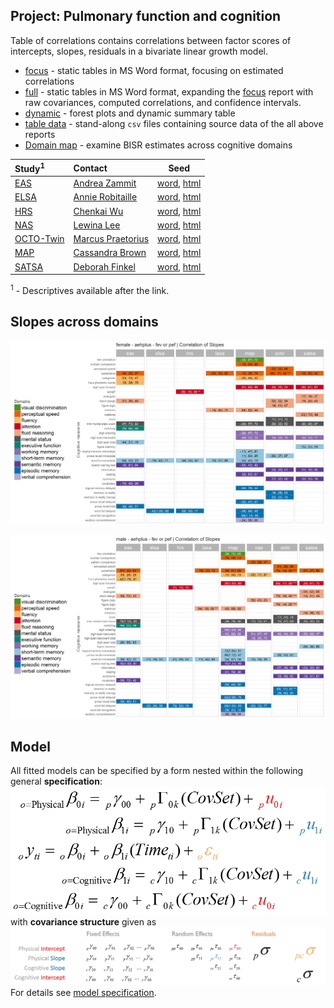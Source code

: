 Project: Pulmonary function and cognition
----
Table of correlations contains correlations between factor scores of intercepts, slopes, residuals in a bivariate linear growth model. 
- [focus][corr_focus] - static tables in MS Word format, focusing on estimated correlations 
- [full][corr_full] - static tables in MS Word format, expanding the [focus][corr_focus] report with raw covariances, computed correlations, and confidence intervals. 
- [dynamic][corr_dynamic] - forest plots  and dynamic summary table 
- [table data][table-data] - stand-along `csv` files containing source data of the all above reports
- [Domain map][domain_map] - examine BISR estimates across cognitive domains

| Study<sup>1</sup> | Contact | Seed |
| :---- | :------ | ---- |
| [EAS][eas_table_1]        |[Andrea Zammit](mailto:Andrea.Zammit@einstein.yu.edu)   |[word][eas_word], [html][eas_html] | 
| [ELSA][elsa_table_1]      |[Annie Robitaille](mailto:annie.g.robitaille@gmail.com) |[word][elsa_word], [html][elsa_html] | 
| [HRS][hrs_table_1]        |[Chenkai Wu](mailto:chenkai.wu2010@gmail.com)           |[word][hrs_word], [html][hrs_html] | 
| [NAS][nas_table_1]        |[Lewina Lee](mailto:lewina@bu.edu)                      |[word][nas_word], [html][nas_html] | 
| [OCTO-Twin][nuage_table_1]| [Marcus Praetorius](mailto:marcus.praetorius@psy.gu.se)|[word][octo_word], [html][octo_html] | 
| [MAP][map_table_1]        |[Cassandra Brown](mailto:clb@uvic.ca)                    |[word][map_word], [html][map_html] | 
| [SATSA][satsa_table_1]    | [Deborah Finkel](mailto:dfinkel@ius.edu)               |[word][satsa_word], [html][satsa_html] |   
 
<sup>1</sup> - Descriptives available after the link.

## Slopes across domains
[![female slopes](https://github.com/IALSA/IALSA-2015-Portland/blob/master/reports/domain-map/figure-png/print-domain-map-5.png)](https://raw.githubusercontent.com/IALSA/IALSA-2015-Portland/master/reports/domain-map/figure-png/print-domain-map-5.png)

[![male slopes](https://github.com/IALSA/IALSA-2015-Portland/blob/master/reports/domain-map/figure-png/print-domain-map-17.png)](https://raw.githubusercontent.com/IALSA/IALSA-2015-Portland/master/reports/domain-map/figure-png/print-domain-map-17.png)

## Model
All fitted models can be specified by a form nested within the following general **specification**:  
[![general_model_specification](https://github.com/IALSA/IALSA-2015-Portland/blob/master/libs/images/general_model_specification.png)](https://github.com/IALSA/IALSA-2015-Portland/blob/master/reports/model-specification/README.md)
</br>
with **covariance structure** given as
[![general_model_specification](https://github.com/IALSA/IALSA-2015-Portland/blob/master/libs/images/specification_covariance_structure.png)](https://github.com/IALSA/IALSA-2015-Portland/blob/master/reports/model-specification/README.md)  
For  details see [model specification](../../reports/model-specification/README.md).  


<!-- Below stored the short-cuts for links -->  
 

[corr_focus]:https://rawgit.com/IALSA/IALSA-2015-Portland/master/reports/correlation-3/correlation-3-pulmonary-focus.docx
[corr_full]:https://rawgit.com/IALSA/IALSA-2015-Portland/master/reports/correlation-3/correlation-3-pulmonary-full.docx
[corr_dynamic]:https://rawgit.com/IALSA/IALSA-2015-Portland/master/reports/correlation-3/correlation-3-pulmonary-summary.html
[table-data]:https://github.com/IALSA/IALSA-2015-Portland/tree/master/reports/correlation-3/table-data
[domain_map]:https://rawgit.com/IALSA/IALSA-2015-Portland/master/reports/domain-map/domain-map-pulmonary.html
  
[eas_table_1]:https://rawgit.com/IALSA/IALSA-2015-Portland/master/studies/table_1_descriptives/Table1_EAS_Descriptives_IALSA_Portland.pdf 
[elsa_table_1]:https://rawgit.com/IALSA/IALSA-2015-Portland/master/studies/table_1_descriptives/Table1_ELSA_Descriptives_IALSA_Portland.pdf   
[hrs_table_1]:https://rawgit.com/IALSA/IALSA-2015-Portland/master/studies/table_1_descriptives/Table1_HRS_Descriptives_IALSA_Portland.pdf 
[ilse_table_1]:https://rawgit.com/IALSA/IALSA-2015-Portland/master/studies/table_1_descriptives/Table1_ILSE_Descriptives_IALSA_Portland.pdf 
[lasa_table_1]:https://rawgit.com/IALSA/IALSA-2015-Portland/master/studies/table_1_descriptives/Table1_LASA_Descriptives_IALSA_Portland.pdf  
[nas_table_1]:https://rawgit.com/IALSA/IALSA-2015-Portland/master/studies/table_1_descriptives/Table1_NAS_Descriptives_IALSA_Portland.pdf 
[nuage_table_1]:https://rawgit.com/IALSA/IALSA-2015-Portland/master/studies/table_1_descriptives/Table1_NuAge_Descriptives_IALSA_Portland.pdf 
[map_table_1]:https://rawgit.com/IALSA/IALSA-2015-Portland/master/studies/table_1_descriptives/Table1_RADC_Descriptives_IALSA_Portland.pdf
[satsa_table_1]:https://rawgit.com/IALSA/IALSA-2015-Portland/master/studies/table_1_descriptives/Table1_SATSA_Descriptives_IALSA_Portland.pdf  


  [eas_word]:https://rawgit.com/IALSA/IALSA-2015-Portland/master/reports/seeds-pulmonary/seed-eas.docx     
 [elsa_word]:https://rawgit.com/IALSA/IALSA-2015-Portland/master/reports/seeds-pulmonary/seed-elsa.docx   
  [hrs_word]:https://rawgit.com/IALSA/IALSA-2015-Portland/master/reports/seeds-pulmonary/seed-hrs.docx     
 [ilse_word]:https://rawgit.com/IALSA/IALSA-2015-Portland/master/reports/seeds-pulmonary/seed-ilse.docx   
  [nas_word]:https://rawgit.com/IALSA/IALSA-2015-Portland/master/reports/seeds-pulmonary/seed-nas.docx   
 [lasa_word]:https://rawgit.com/IALSA/IALSA-2015-Portland/master/reports/seeds-pulmonary/seed-lasa.docx   
[nuage_word]:https://rawgit.com/IALSA/IALSA-2015-Portland/master/reports/seeds-pulmonary/seed-nuage.docx 
 [octo_word]:https://rawgit.com/IALSA/IALSA-2015-Portland/master/reports/seeds-pulmonary/seed-octo.docx   
  [map_word]:https://rawgit.com/IALSA/IALSA-2015-Portland/master/reports/seeds-pulmonary/seed-map.docx     
[satsa_word]:https://rawgit.com/IALSA/IALSA-2015-Portland/master/reports/seeds-pulmonary/seed-satsa.docx   
  
  [eas_html]:https://rawgit.com/IALSA/IALSA-2015-Portland/master/reports/seeds-pulmonary/seed-eas.html     
 [elsa_html]:https://rawgit.com/IALSA/IALSA-2015-Portland/master/reports/seeds-pulmonary/seed-elsa.html   
  [hrs_html]:https://rawgit.com/IALSA/IALSA-2015-Portland/master/reports/seeds-pulmonary/seed-hrs.html     
 [ilse_html]:https://rawgit.com/IALSA/IALSA-2015-Portland/master/reports/seeds-pulmonary/seed-ilse.html   
  [nas_html]:https://rawgit.com/IALSA/IALSA-2015-Portland/master/reports/seeds-pulmonary/seed-nas.html   
 [lasa_html]:https://rawgit.com/IALSA/IALSA-2015-Portland/master/reports/seeds-pulmonary/seed-lasa.html   
[nuage_html]:https://rawgit.com/IALSA/IALSA-2015-Portland/master/reports/seeds-pulmonary/seed-nuage.html 
 [octo_html]:https://rawgit.com/IALSA/IALSA-2015-Portland/master/reports/seeds-pulmonary/seed-octo.html   
  [map_html]:https://rawgit.com/IALSA/IALSA-2015-Portland/master/reports/seeds-pulmonary/seed-map.html     
[satsa_html]:https://rawgit.com/IALSA/IALSA-2015-Portland/master/reports/seeds-pulmonary/seed-satsa.html   
